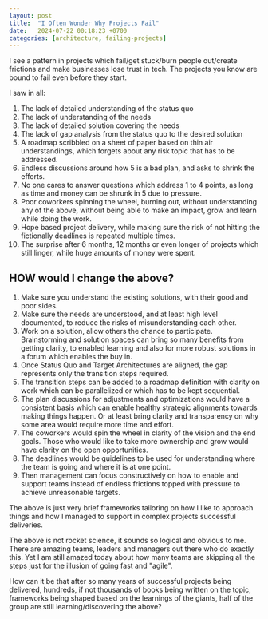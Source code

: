 ```yaml
---
layout: post
title:  "I Often Wonder Why Projects Fail"
date:   2024-07-22 00:18:23 +0700
categories: [architecture, failing-projects]
---
```


I see a pattern in projects which fail/get stuck/burn people out/create frictions and make businesses lose trust in tech.
The projects you know are bound to fail even before they start.

I saw in all:

1. The lack of detailed understanding of the status quo
2. The lack of understanding of the needs
3. The lack of detailed solution covering the needs
4. The lack of gap analysis from the status quo to the desired solution
5. A roadmap scribbled on a sheet of paper based on thin air understandings, which forgets about any risk topic that has to be addressed.
6. Endless discussions around how 5 is a bad plan, and asks to shrink the efforts.
7. No one cares to answer questions which address 1 to 4 points, as long as time and money can be shrunk in 5 due to pressure.
8. Poor coworkers spinning the wheel, burning out, without understanding any of the above, without being able to make an impact, grow and learn while doing the work.
9. Hope based project delivery, while making sure the risk of not hitting the fictionally deadlines is repeated multiple times.
10. The surprise after 6 months, 12 months or even longer of projects which still linger, while huge amounts of money were spent.

## HOW would I change the above?

1. Make sure you understand the existing solutions, with their good and poor sides.
2. Make sure the needs are understood, and at least high level documented, to reduce the risks of misunderstanding each other.
3. Work on a solution, allow others the chance to participate. Brainstorming and solution spaces can bring so many benefits from getting clarity, to enabled learning and also for more robust solutions in a forum which enables the buy in.
4. Once Status Quo and Target Architectures are aligned, the gap represents only the transition steps required.
5. The transition steps can be added to a roadmap definition with clarity on work which can be parallelized or which has to be kept sequential.
6. The plan discussions for adjustments and optimizations would have a consistent basis which can enable healthy strategic alignments towards making things happen. Or at least bring clarity and transparency on why some area would require more time and effort.
7. The coworkers would spin the wheel in clarity of the vision and the end goals. Those who would like to take more ownership and grow would have clarity on the open opportunities.
8. The deadlines would be guidelines to be used for understanding where the team is going and where it is at one point.
9. Then management can focus constructively on how to enable and support teams instead of endless frictions topped with pressure to achieve unreasonable targets.

The above is just very brief frameworks tailoring on how I like to approach things and how I managed to support in complex projects successful deliveries.

The above is not rocket science, it sounds so logical and obvious to me. There are amazing teams, leaders and managers out there who do exactly this. 
Yet I am still amazed today about how many teams are skipping all the steps just for the illusion of going fast and "agile".  

How can it be that after so many years of successful projects being delivered, hundreds, if not thousands of books being written on the topic, frameworks being shaped based on the learnings of the giants, half of the group are still learning/discovering the above?
